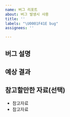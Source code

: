 ```yaml
---
name: 버그 리포트
about: 버그 발생시 사용
title: ''
labels: "\U0001F41E bug"
assignees: ''

---
```


## 버그 설명

<!-- 버그 설명 -->

## 예상 결과

<!-- 예상했던 정상적인 결과 설명 -->

## 참고할만한 자료(선택)

- 참고자료
- 참고자료
